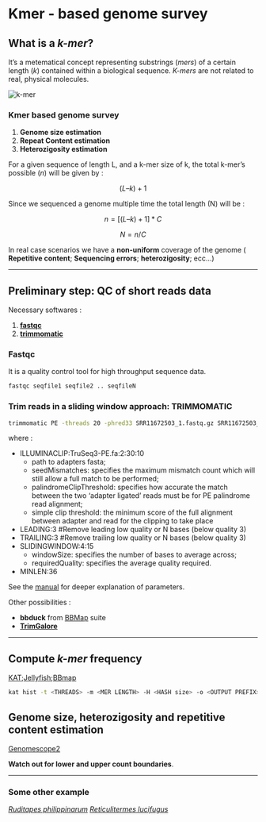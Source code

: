 # Kmer - based genome survey

## What is a *k-mer*?

It’s a metematical concept representing substrings (*mers*) of a certain length (*k*) contained within a biological sequence. *K-mers* are not related to real, physical molecules.

![k-mer](https://raw.githubusercontent.com/jacopoM28/CompOmics_Tutorship/main/2023/Figures/kmers.png)

### Kmer based genome survey

1. **Genome size estimation**
2. **Repeat Content estimation**
3. **Heterozigosity estimation**

For a given sequence of length L, and a k-mer size of k, the total k-mer’s possible (*n*) will be given by :

```math
( L – k ) + 1
```

Since we sequenced a genome multiple time the total length (N) will be :

```math
n = [( L – k ) + 1] * C
```

```math
N = n/C
```

In real case scenarios we have a **non-uniform** coverage of the genome ( **Repetitive content**; **Sequencing errors**; **heterozigosity**; ecc…)

-----

## Preliminary step: QC of short reads data

Necessary softwares :

1. **[fastqc](https://www.bioinformatics.babraham.ac.uk/projects/fastqc/)**
2. **[trimmomatic](http://www.usadellab.org/cms/?page=trimmomatic)**

### Fastqc

It is a quality control tool for high throughput sequence data.

```bash
fastqc seqfile1 seqfile2 .. seqfileN
```

### Trim reads in a sliding window approach: **TRIMMOMATIC**

```bash
trimmomatic PE -threads 20 -phred33 SRR11672503_1.fastq.gz SRR11672503_2.fastq.gz SRR11672503_1_paired.fastq SRR11672503_1_unpaired.fastq SRR11672503_2_paired.fastq SRR11672503_2_unpaired.fastq ILLUMINACLIP:/usr/local/anaconda3/share/trimmomatic-0.39-2/adapters/TruSeq3-PE.fa:2:30:10 LEADING:3 TRAILING:3 SLIDINGWINDOW:4:15 MINLEN:36 2> stats_trimmomatic
```

where :

- ILLUMINACLIP:TruSeq3-PE.fa:2:30:10
  - path to adapters fasta;
  - seedMismatches: specifies the maximum mismatch count which will still allow a full match to be performed;
  - palindromeClipThreshold: specifies how accurate the match between the two ‘adapter ligated’ reads must be for PE palindrome read alignment;
  - simple clip threshold: the minimum score of the full alignment between adapter and read for the clipping to take place
- LEADING:3 #Remove leading low quality or N bases (below quality 3)
- TRAILING:3 #Remove trailing low quality or N bases (below quality 3)
- SLIDINGWINDOW:4:15
  - windowSize: specifies the number of bases to average across;
  - requiredQuality: specifies the average quality required.
- MINLEN:36

See the [manual](http://www.usadellab.org/cms/uploads/supplementary/Trimmomatic/TrimmomaticManual_V0.32.pdf) for deeper explanation of parameters.

Other possibilities :

- **bbduck** from [BBMap](https://sourceforge.net/projects/bbmap/) suite
- **[TrimGalore](https://www.bioinformatics.babraham.ac.uk/projects/trim_galore/)**

-----

## Compute *k-mer* frequency

[KAT](https://kat.readthedocs.io/en/latest/index.html);[Jellyfish](https://github.com/gmarcais/Jellyfish);[BBmap](https://sourceforge.net/projects/bbmap/)

```bash
kat hist -t <THREADS> -m <MER LENGTH> -H <HASH size> -o <OUTPUT PREFIX>
```

## Genome size, heterozigosity and repetitive content estimation

[Genomescope2](http://qb.cshl.edu/genomescope/genomescope2.0/)

**Watch out for lower and upper count boundaries**.

-----

### Some other example

[*Ruditapes philippinarum*](https://raw.githubusercontent.com/jacopoM28/CompOmics_Tutorship/main/2023/3_KmerBased_GenomeSurvey/Data/Rphil_kmer27.png)
[*Reticulitermes lucifugus*](https://raw.githubusercontent.com/jacopoM28/CompOmics_Tutorship/main/2023/3_KmerBased_GenomeSurvey/Data/Rluc.kmc_30_Genomescope.png)
